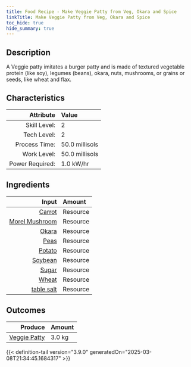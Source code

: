 ```yaml
---
title: Food Recipe - Make Veggie Patty from Veg, Okara and Spice
linkTitle: Make Veggie Patty from Veg, Okara and Spice
toc_hide: true
hide_summary: true
---
```

<!-- This is generated by the MarsSim HelpGenertor, do not edit. -->

## Description
A Veggie patty imitates a burger patty and is made of&#10;&#9;&#9;&#9;textured vegetable protein (like soy), legumes (beans), okara,&#10;&#9;&#9;&#9;nuts, mushrooms, or grains or seeds, like wheat and flax. 

## Characteristics

| Attribute      | Value |
|--------:|:------|
|Skill Level:|2|
|Tech Level:|2|
|Process Time:|50.0 millisols|
|Work Level:|50.0 millisols|
|Power Required:|1.0 kW/hr|

## Ingredients

| Input      | Amount |
|--------:|:------|
|[Carrot](/docs/definitions/resource/carrot)|Resource|0.35 kg|
|[Morel Mushroom](/docs/definitions/resource/morel-mushroom)|Resource|0.15 kg|
|[Okara](/docs/definitions/resource/okara)|Resource|0.5 kg|
|[Peas](/docs/definitions/resource/peas)|Resource|0.5 kg|
|[Potato](/docs/definitions/resource/potato)|Resource|0.5 kg|
|[Soybean](/docs/definitions/resource/soybean)|Resource|0.45 kg|
|[Sugar](/docs/definitions/resource/sugar)|Resource|0.05 kg|
|[Wheat](/docs/definitions/resource/wheat)|Resource|0.5 kg|
|[table salt](/docs/definitions/resource/table-salt)|Resource|0.01 kg|

## Outcomes


| Produce      | Amount |
|--------:|:------|
|[Veggie Patty](/docs/definitions/resource/veggie-patty)|3.0 kg|



{{< definition-tail version="3.9.0" generatedOn="2025-03-08T21:34:45.1684317" >}}



